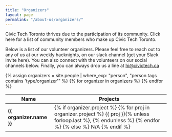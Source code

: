 ```yaml
---
title: "Organizers"
layout: page
permalink: "/about-us/organizers/"
---
```


Civic Tech Toronto thrives due to the participation of its community. Click here for a list of community members who make up Civic Tech Toronto.

Below is a list of our volunteer organizers. Please feel free to reach out to any of us at our weekly hacknights, on our slack channel (get your Slack invite here). You can also connect with the volunteers on our social channels below. Finally, you can always drop us a line at hi@civictech.ca

<table>
  <thead>
    <tr>
      <th>Name</th>
      <th>Projects</th>
    </tr>
  </thead>
  <tbody>
    {% assign organizers = site.people | where_exp: "person", "person.tags contains 'type/organizer'" %}
    {% for organizer in organizers %}
      <tr>
        <td><strong>{{ organizer.name }}</strong></td>
        <td>
          {% if organizer.project %}
            {% for proj in organizer.project %}
              {{ proj }}{% unless forloop.last %}, {% endunless %}
            {% endfor %}
          {% else %}
            N/A
          {% endif %}
        </td>
      </tr>
    {% endfor %}
  </tbody>
</table>
